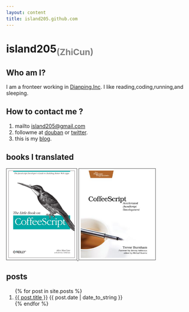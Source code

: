 ```yaml
---
layout: content
title: island205.github.com
---
```


<h1>island205<sub style="color:gray;">(ZhiCun)</sub></h1>

<h2>Who am I?</h2>
<p>
I am a fronteer working in <a href="http://www.dianping.com" target="_blank">Dianping.Inc</a>. I like reading,coding,running,and sleeping.
</p>

<h2>How to contact me ?</h2>
<ol>
	<li>mailto <a href="mailto:island205@gmail.com">island205@gmail.com</a></li>
	<li>
		followme at
		<a href="http://www.douban.com/people/island205/">douban</a> or
		<a href="https://twitter.com/#!/island205">twitter</a>.
	</li>
	<li>this is my <a href="http://island205.com">blog</a>.</li>
</ol>

<h2>books I translated</h2>
<style type="text/css">
	img{
		height:236px;
		padding:5px;
		border:1px solid #555;
	}
</style>
<a href="/tlboc/">
<img src="/img/tlboc.gif" title="CoffeeScript中文手册（The Little Book On CoffeeScript中文版）">
</a>
<a href="/cs/">
<img src="/img/cs.jpg" title="深入浅出CoffeeScript（CoffeeScript Accelerated JavaScript Development）">
</a>

<h2>posts</h2>
<ol>
    {% for post in site.posts %}
    <li><a href="{{ post.url }}">{{ post.title }}</a> {{ post.date | date_to_string }}</li>
    {% endfor %}
</ol>
